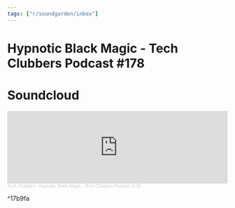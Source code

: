 ```yaml
---
tags: ["r/soundgarden/inbox"]
---
```


# Hypnotic Black Magic - Tech Clubbers Podcast \#178

# Soundcloud

<iframe width="100%" height="166" scrolling="no" frameborder="no" allow="autoplay" src="https://w.soundcloud.com/player/?url=https%3A//api.soundcloud.com/tracks/948821416&color=%23ff5500&auto_play=false&hide_related=false&show_comments=true&show_user=true&show_reposts=false&show_teaser=true"></iframe><div style="font-size: 10px; color: #cccccc;line-break: anywhere;word-break: normal;overflow: hidden;white-space: nowrap;text-overflow: ellipsis; font-family: Interstate,Lucida Grande,Lucida Sans Unicode,Lucida Sans,Garuda,Verdana,Tahoma,sans-serif;font-weight: 100;"><a href="https://soundcloud.com/techclubbers" title="Tech Clubbers" target="_blank" style="color: #cccccc; text-decoration: none;">Tech Clubbers</a> · <a href="https://soundcloud.com/techclubbers/hypnotic-black-magic-tech-clubbers-podcast-178" title="Hypnotic Black Magic - Tech Clubbers Podcast #178" target="_blank" style="color: #cccccc; text-decoration: none;">Hypnotic Black Magic - Tech Clubbers Podcast #178</a></div>

^17b9fa

